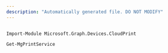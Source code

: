```yaml
---
description: "Automatically generated file. DO NOT MODIFY"
---
```


```powershellv2

Import-Module Microsoft.Graph.Devices.CloudPrint

Get-MgPrintService

```